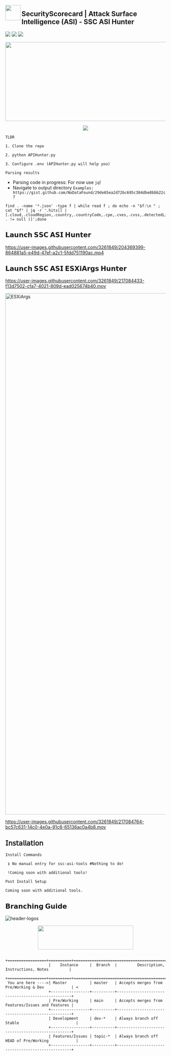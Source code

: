 
<p align="center">
<img align="left" width="48" height="48" src="https://github.com/securityscorecard/ssc-asi-tools/raw/dev/res/images/SSC.Ti.ANSI.48x48.png"></p> 

## SecurityScorecard | Attack Surface Intelligence (ASI) - SSC ASI Hunter
![](https://img.shields.io/static/v1?label=SecurityScorecard&message=ASI&color=6747ff)
![](https://img.shields.io/github/commit-status/securityscorecard/ssc-asi-tools/master/161553007a5590614ec31def7306b371eae04947?color=blue)
![](https://img.shields.io/github/watchers/securityscorecard/ssc-asi-tools?color=black)
<p align="center">
<img align="center" width="548" height="248" src="https://github.com/securityscorecard/ssc-asi-tools/raw/dev/res/images/ssc_ansi_banner.png"></p> 
<p align="center">
<img align="center" src="https://github.com/securityscorecard/ssc-asi-tools/raw/dev/res/images/ASI_Hunter.png"></p>

`TLDR`

```
1. Clone the repo 

2. python APIHunter.py

3. Configure .env (APIHunter.py will help you)
``` 
`Parsing results`
- Parsing code in progress: For now use `jq`!
- Navigate to output directory
`Examples: https://gist.github.com/NoDataFound/29de65ea2d72bc695c304dbe8bbb22c7`
```
find . -name '*.json' -type f | while read f ; do echo -n "$f:\n " ; cat "$f" | jq -r '.hits[] | [.cloud,.cloudRegion,.country,.countryCode,.cpe,.cves,.cvss,.detectedLibraries,.detectedLibraryVersion,.deviceType,.dnsRecords,.domains,.grade,.hasCVE,.hasCVEExploited,.hasInfection,.hasMalrep,.hasRansomware,.hasSSLCert,.hasScorecard,.hasThreatActor,.hostnames,.id,.industries,.infections,.ips,.mainAttribution,.maliciousReputation,.minGrade,.organizations,.osTypes,.ports,.products,.ransomwareGroups,.ransomwareVictims,.services,.sslValid,.threatActors,.time|select( . != null )]';done
```
## 𝗟𝗮𝘂𝗻𝗰𝗵 𝗦𝗦𝗖 𝗔𝗦𝗜 𝗛𝘂𝗻𝘁𝗲𝗿

https://user-images.githubusercontent.com/3261849/204369399-864881a5-e49d-47ef-a2c1-5fdd751190ac.mp4

## 𝗟𝗮𝘂𝗻𝗰𝗵 𝗦𝗦𝗖 𝗔𝗦𝗜 𝗘𝗦𝗫𝗶𝗔𝗿𝗴𝘀 𝗛𝘂𝗻𝘁𝗲𝗿



https://user-images.githubusercontent.com/3261849/217084433-f13d7502-cfa7-4021-809d-ead025674b40.mov

<img width="1637" alt="ESXiArgs" src="https://user-images.githubusercontent.com/3261849/217084700-cccf6d92-b3b1-4f18-ac68-64b941bd1433.png">




https://user-images.githubusercontent.com/3261849/217084764-bc57c631-14c0-4e0a-91c8-65136ac0a4b8.mov




## 𝖨𝗇𝗌𝗍𝖺𝗅𝗅𝖺𝗍𝗂𝗈𝗇
`Install Commands`
```
 ❯ No manual entry for ssc-asi-tools #Nothing to do!

 !Coming soon with additional tools!
```


`Post Install Setup`

``` 
Coming soon with additional tools.
```



## 𝗕𝗿𝗮𝗻𝗰𝗵𝗶𝗻𝗴 𝗚𝘂𝗶𝗱𝗲 

![header-logos](https://img.shields.io/static/v1?label=𝗔𝗖𝗧𝗜𝗩𝗘𝗕𝗥𝗔𝗡𝗖𝗛&logo=git&message=MASTER&color=blueviolet)
<p align="center">
<img align="center" width="300" height="75" src="https://github.com/securityscorecard/ssc-asi-tools/raw/dev/res/images/branch.header.png"></p> 

```
                   +=================+==========+==================================================+
                   |    Instance     |  Branch  |         Description, Instructions, Notes         |
                   +=================+==========+==================================================+
 You are here ---->| Master          | master   | Accepts merges from Pre/Working & Dev            | <
                   +-----------------+----------+--------------------------------------------------+
                   | Pre/Working     | main     | Accepts merges from Features/Issues and Features | 
                   +-----------------+----------+--------------------------------------------------+
                   | Development     | dev-*    | Always branch off Stable                         |
                   +-----------------+----------+--------------------------------------------------+
                   | Features/Issues | topic-*  | Always branch off HEAD of Pre/Working            |
                   +-----------------+----------+--------------------------------------------------+
```
